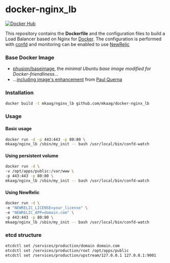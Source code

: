 docker-nginx_lb
===============

[![Docker Hub](https://img.shields.io/badge/docker-mkaag%2Fnginx_lb-008bb8.svg)](https://registry.hub.docker.com/u/mkaag/nginx_lb/)

This repository contains the **Dockerfile** and the configuration files to build a Load Balancer based on Nginx for [Docker](https://www.docker.com/).
The configuration is performed with [confd](https://github.com/kelseyhightower/confd) and monitoring can be enabled to use [NewRelic](https://newrelic.com)

### Base Docker Image

* [phusion/baseimage](https://github.com/phusion/baseimage-docker), the *minimal Ubuntu base image modified for Docker-friendliness*...
* ...[including image's enhancement](https://github.com/racker/docker-ubuntu-with-updates) from [Paul Querna](https://journal.paul.querna.org/articles/2013/10/15/docker-ubuntu-on-rackspace/)

### Installation

```bash
docker build -t mkaag/nginx_lb github.com/mkaag/docker-nginx_lb
```

### Usage

#### Basic usage

```bash
docker run -d -p 443:443 -p 80:80 \
mkaag/nginx_lb /sbin/my_init -- bash /usr/local/bin/confd-watch
```

#### Using persistent volume

```bash
docker run -d \
-v /opt/apps/public:/var/www \
-p 443:443 -p 80:80 \
mkaag/nginx_lb /sbin/my_init -- bash /usr/local/bin/confd-watch
```

#### Using NewRelic

```bash
docker run -d \
-e "NEWRELIC_LICENSE=your_license" \
-e "NEWRELIC_APP=domain.com" \
-p 443:443 -p 80:80 \
mkaag/nginx_lb /sbin/my_init -- bash /usr/local/bin/confd-watch
```

### etcd structure

```bash
etcdctl set /services/production/domain domain.com
etcdctl set /services/production/root /opt/apps/public
etcdctl set /services/production/upstream/127.0.0.1 127.0.0.1:9001
```

